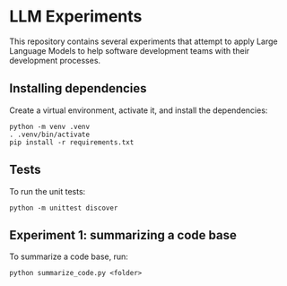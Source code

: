 # LLM Experiments

This repository contains several experiments that attempt to apply Large Language Models to help software development teams with their development processes.

## Installing dependencies

Create a virtual environment, activate it, and install the dependencies:

```console
python -m venv .venv
. .venv/bin/activate
pip install -r requirements.txt
```

## Tests

To run the unit tests:

```console
python -m unittest discover
```

## Experiment 1: summarizing a code base

To summarize a code base, run:

```console
python summarize_code.py <folder>
```
